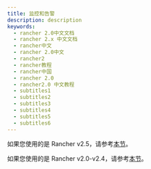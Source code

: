 ```yaml
---
title: 监控和告警
description: description
keywords:
  - rancher 2.0中文文档
  - rancher 2.x 中文文档
  - rancher中文
  - rancher 2.0中文
  - rancher2
  - rancher教程
  - rancher中国
  - rancher 2.0
  - rancher2.0 中文教程
  - subtitles1
  - subtitles2
  - subtitles3
  - subtitles4
  - subtitles5
  - subtitles6
---
```


如果您使用的是 Rancher v2.5，请参考[本节](/docs/rancher2/monitoring-alerting/2.5/_index)。

如果您使用的是 Rancher v2.0-v2.4，请参考[本节](/docs/rancher2/monitoring-alerting/2.0-2.4/_index)。
